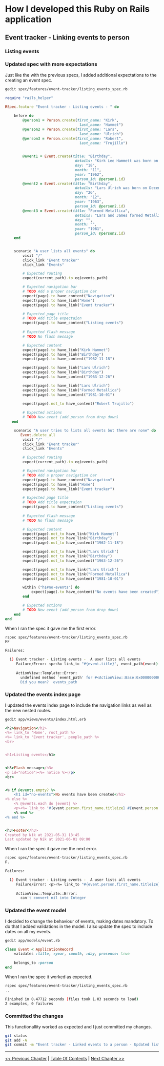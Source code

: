 # How I developed this Ruby on Rails application #


## Event tracker - Linking events to person ##


### Listing events ###


### Updated spec with more expectations ###
Just like the with the previous specs, I added additional expectations to the creating an event spec.
```bash
gedit spec/features/event-tracker/listing_events_spec.rb
```


```ruby
require "rails_helper"

RSpec.feature "Event tracker - Listing events - " do
    
    before do
        @person1 = Person.create(first_name: "Kirk",
                                  last_name: "Hammet") 
        @person2 = Person.create(first_name: "Lars",
                                  last_name: "Ulrich")
        @person3 = Person.create(first_name: "Robert",
                                  last_name: "Trujillo")
                                  

        @event1 = Event.create(title: "Birthday",
                                details: "Kirk Lee Hammett was born on November 18, 1962)",
                                day: "18",
                                month: "11",
                                year: "1962",
                                person_id: @person1.id)
        @event2 = Event.create(title: "Birthday",
                                details: "Lars Ulrich was born on December 26, 1963)",
                                day: "26",
                                month: "12",
                                year: "1963",
                                person_id: @person2.id)
        @event3 = Event.create(title: "Formed Metallica",
                                details: "Lars and James formed Metallica)",
                                day: "",
                                month: "",
                                year: "1981",
                                person_id: @person2.id)
    end


    scenario "A user lists all events" do
        visit "/"
        click_link "Event tracker"
        click_link "Events"

        # Expected routing
        expect(current_path).to eq(events_path)   

        # Expected navigation bar
        # TODO Add a proper navigation bar
        expect(page).to have_content("Navigation")
        expect(page).to have_link("Home")
        expect(page).to have_link("Event tracker")        

        # Expected page title
        # TODO Add title expectaion
        expect(page).to have_content("Listing events")
        
        # Expected flash message
        # TODO No flash message

        # Expected content
        expect(page).to have_link("Kirk Hammet")
        expect(page).to have_link("Birthday")
        expect(page).to have_content("1962-11-18")

        expect(page).to have_link("Lars Ulrich")
        expect(page).to have_link("Birthday")
        expect(page).to have_content("1963-12-26")

        expect(page).to have_link("Lars Ulrich")
        expect(page).to have_link("Formed Metallica")
        expect(page).to have_content("1981-10-01")
        
        expect(page).not_to have_content("Robert Trujillo")

        # Expected actions
        # TODO New event (add person from drop down)
   end

    scenario "A user tries to lists all events but there are none" do
       Event.delete_all
        visit "/"
        click_link "Event tracker"
        click_link "Events"

        # Expected routing
        expect(current_path).to eq(events_path)   

        # Expected navigation bar
        # TODO Add a proper navigation bar
        expect(page).to have_content("Navigation")
        expect(page).to have_link("Home")
        expect(page).to have_link("Event tracker")        

        # Expected page title
        # TODO Add title expectaion
        expect(page).to have_content("Listing events")
        
        # Expected flash message
        # TODO No flash message

        # Expected content
        expect(page).not_to have_link("Kirk Hammet")
        expect(page).not_to have_link("Birthday")
        expect(page).not_to have_content("1962-11-18")

        expect(page).not_to have_link("Lars Ulrich")
        expect(page).not_to have_link("Birthday")
        expect(page).not_to have_content("1963-12-26")

        expect(page).not_to have_link("Lars Ulrich")
        expect(page).not_to have_link("Formed Metallica")
        expect(page).not_to have_content("1981-10-01")

        within ("h1#no-events") do
            expect(page).to have_content("No events have been created")
        end

        # Expected actions
        # TODO New event (add person from drop down)
    end
end
```

When I ran the spec it gave me the first error.
```bash
rspec spec/features/event-tracker/listing_events_spec.rb 
FF

Failures:

  1) Event tracker - Listing events -  A user lists all events
     Failure/Error: <p><%= link_to "#{event.title}", event_path(event) %> <%= "#{event.year}-#{'%02i' %event.month}-#{'%02i' %event.day}" %></p>
     
     ActionView::Template::Error:
       undefined method `event_path' for #<ActionView::Base:0x00000000009420>
       Did you mean?  events_path
```




### Updated the events index page ###
I updated the events index page to include the navigation links as well as the new nested routes.
```bash
gedit app/views/events/index.html.erb
```

```ruby
<h2>Navigation</h2>
<%= link_to 'Home', root_path %>
<%= link_to 'Event tracker', people_path %> 
<br>


<h1>Listing events</h1>


<h3>Flash message</h3>
<p id="notice"><%= notice %></p>
<br>


<% if @events.empty? %>
    <h1 id="no-events">No events have been created</h1>
<% else %>
    <% @events.each do |event| %>
    <p><%= link_to "#{event.person.first_name.titleize} #{event.person.last_name.titleize}", person_path(event.person_id) %> - <%= link_to "#{event.title}", person_event_path(event.person_id, event.id) %> <%= "#{event.year}-#{'%02i' %event.month}-#{'%02i' %event.day}" %> </p>
    <% end %>
<% end %>


<h3>Footer</h3>
Created by Nik at 2021-05-31 13:45
Last updated by Nik at 2021-06-01 09:00
```

When I ran the spec it gave me the next error.
```bash
rspec spec/features/event-tracker/listing_events_spec.rb 
F.

Failures:

  1) Event tracker - Listing events -  A user lists all events
     Failure/Error: <p><%= link_to "#{event.person.first_name.titleize} #{event.person.last_name.titleize}", person_path(event.person_id) %> - <%= link_to "#{event.title}", person_event_path(event.person_id, event.id) %> <%= "#{event.year}-#{'%02i' %event.month}-#{'%02i' %event.day}" %> </p>
     
     ActionView::Template::Error:
       can't convert nil into Integer
```

### Updated the event model ###
I decided to change the behaviour of events, making dates mandatory. To do that I added validations in the model. I also update the spec to include dates on all my events.
```bash
gedit app/models/event.rb
```

```ruby
class Event < ApplicationRecord
    validates :title, :year, :month, :day, presence: true
    
    belongs_to :person
end
```

When I ran the spec it worked as expected.
```bash
rspec spec/features/event-tracker/listing_events_spec.rb 
..

Finished in 0.47712 seconds (files took 1.03 seconds to load)
2 examples, 0 failures
```


### Committed the changes ###
This functionallity worked as expected and I just committed my changes.
```bash
git status
git add -A
git commit -m "Event tracker - Linked events to a person - Updated listing events"
```

----------
[<< Previous Chapter](../section_5_linking_events_to_person/5_6_creating_an_event.md) | [Table Of Contents](../how_i_developed_this_rails_application.md) | [Next Chapter >>](../section_5_event_tracker_linking_events_to_person/5_8_showing_an_event.md)
